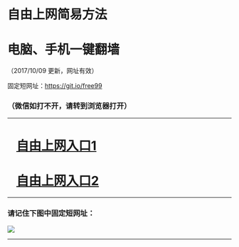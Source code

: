﻿# 自由上网简易方法

# 电脑、手机一键翻墙

（2017/10/09 更新，网址有效）

固定短网址：https://git.io/free99

### （微信如打不开，请转到浏览器打开）


***





# &nbsp;&nbsp; <a href="http://ft377022468.fwq-tz-1001.info/fwqtz01.html?t=10090018714 " target="_blank">自由上网入口1</a>
# &nbsp;&nbsp; <a href="http://ft2767815279.fwq-tz-1002.info/fwqtz02.html?t=100900131651 " target="_blank">自由上网入口2</a>
***

### 请记住下图中固定短网址：

<img src="https://s3-us-west-2.amazonaws.com/fwq-1001/yjfq-20170905okok.png" /> 


***

